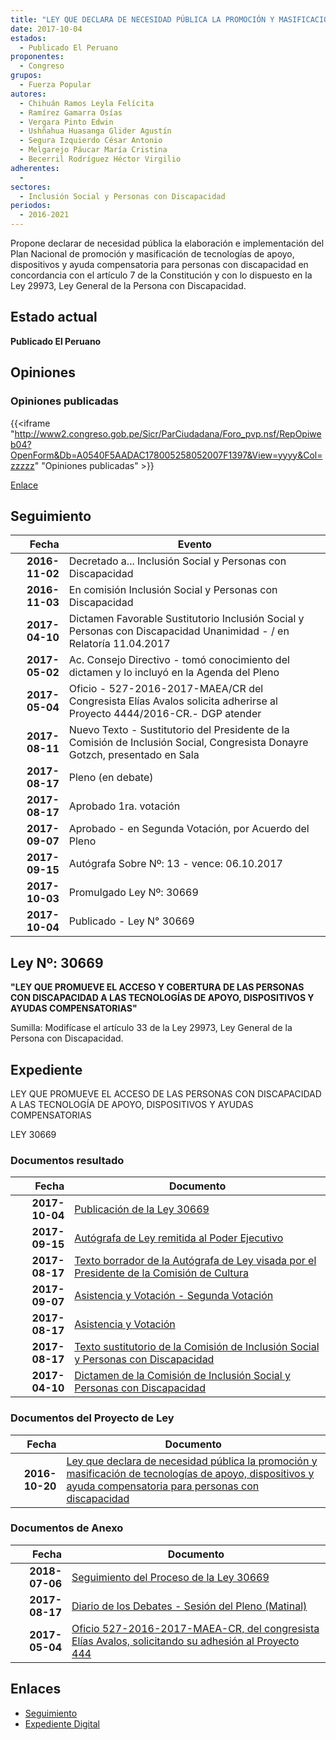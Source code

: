 ```yaml
---
title: "LEY QUE DECLARA DE NECESIDAD PÚBLICA LA PROMOCIÓN Y MASIFICACIÓN DE TECNOLOGÍAS DE APOYO, DISPOSITIVOS Y AYUDA COMPENSATORIA PARA PERSONAS CON DISCAPACIDAD"
date: 2017-10-04
estados: 
  - Publicado El Peruano
proponentes: 
  - Congreso
grupos: 
  - Fuerza Popular
autores: 
  - Chihuán Ramos Leyla Felícita
  - Ramírez Gamarra Osías
  - Vergara Pinto Edwin
  - Ushñahua Huasanga Glider Agustín
  - Segura Izquierdo César Antonio
  - Melgarejo Páucar María Cristina
  - Becerril Rodríguez Héctor Virgilio
adherentes: 
  - 
sectores: 
  - Inclusión Social y Personas con Discapacidad
periodos: 
  - 2016-2021
---
```


Propone declarar de necesidad pública la elaboración e implementación del Plan Nacional de promoción y masificación de tecnologías de apoyo, dispositivos y ayuda compensatoria para personas con discapacidad en concordancia con el artículo 7 de la Constitución y con lo dispuesto en la Ley 29973, Ley General de la Persona con Discapacidad.


## Estado actual

**Publicado El Peruano**

## Opiniones

### Opiniones publicadas

{{<iframe "http://www2.congreso.gob.pe/Sicr/ParCiudadana/Foro_pvp.nsf/RepOpiweb04?OpenForm&Db=A0540F5AADAC178005258052007F1397&View=yyyy&Col=zzzzz" "Opiniones publicadas" >}}

[Enlace](http://www2.congreso.gob.pe/Sicr/ParCiudadana/Foro_pvp.nsf/RepOpiweb04?OpenForm&Db=A0540F5AADAC178005258052007F1397&View=yyyy&Col=zzzzz)

## Seguimiento

| Fecha | Evento |
|------:|--------|
| **2016-11-02** | Decretado a... Inclusión Social y Personas con Discapacidad|
| **2016-11-03** | En comisión Inclusión Social y Personas con Discapacidad|
| **2017-04-10** | Dictamen Favorable Sustitutorio Inclusión Social y Personas con Discapacidad Unanimidad - / en Relatoría 11.04.2017|
| **2017-05-02** | Ac. Consejo Directivo - tomó conocimiento del dictamen y lo incluyó en la Agenda del Pleno|
| **2017-05-04** | Oficio - 527-2016-2017-MAEA/CR del Congresista Elías Avalos solicita adherirse al Proyecto 4444/2016-CR.- DGP atender|
| **2017-08-11** | Nuevo Texto - Sustitutorio del Presidente de la Comisión de Inclusión Social, Congresista Donayre Gotzch, presentado en Sala|
| **2017-08-17** | Pleno (en debate)|
| **2017-08-17** | Aprobado 1ra. votación|
| **2017-09-07** | Aprobado - en Segunda Votación, por Acuerdo del Pleno|
| **2017-09-15** | Autógrafa Sobre Nº: 13 - vence: 06.10.2017|
| **2017-10-03** | Promulgado Ley Nº: 30669|
| **2017-10-04** | Publicado - Ley N° 30669|

## Ley Nº: 30669

**"LEY QUE PROMUEVE EL ACCESO Y COBERTURA DE LAS PERSONAS CON DISCAPACIDAD A LAS TECNOLOGÍAS DE APOYO, DISPOSITIVOS Y AYUDAS COMPENSATORIAS"**

Sumilla: Modifícase el artículo 33 de la Ley 29973, Ley General de la Persona con Discapacidad.


## Expediente

LEY QUE PROMUEVE EL ACCESO DE LAS PERSONAS CON DISCAPACIDAD A LAS TECNOLOGÍA DE APOYO, DISPOSITIVOS Y AYUDAS COMPENSATORIAS

LEY 30669


### Documentos resultado

| Fecha | Documento |
|------:|--------|
| **2017-10-04** | [Publicación de la Ley 30669](http://www.leyes.congreso.gob.pe/Documentos/2016_2021/ADLP/Normas_Legales/30669-LEY.pdf) |
| **2017-09-15** | [Autógrafa de Ley remitida al Poder Ejecutivo](http://www.leyes.congreso.gob.pe/Documentos/2016_2021/ADLP/Texto_Aprobado/AU0044420170915.pdf) |
| **2017-08-17** | [Texto borrador de la Autógrafa de Ley visada por el Presidente de la Comisión de Cultura](http://www.leyes.congreso.gob.pe/Documentos/2016_2021/Texto_Borrador_de_Autografa/BAU0044420170817.pdf) |
| **2017-09-07** | [Asistencia y Votación - Segunda Votación](http://www.leyes.congreso.gob.pe/Documentos/2016_2021/Asistencia_y_Votacion/Proyectos_de_Ley/Exoneracion_de_Segunda_Votacion/ESV0044420170907..pdf) |
| **2017-08-17** | [Asistencia y Votación](http://www.leyes.congreso.gob.pe/Documentos/2016_2021/Asistencia_y_Votacion/Proyectos_de_Ley/AV0044420170817..pdf) |
| **2017-08-17** | [Texto sustitutorio de la Comisión de Inclusión Social y Personas con Discapacidad](http://www.leyes.congreso.gob.pe/Documentos/2016_2021/Texto_Sustitutorio/Proyectos_de_Ley/TS0044420170817.pdf) |
| **2017-04-10** | [Dictamen de la Comisión de Inclusión Social y Personas con Discapacidad](http://www.leyes.congreso.gob.pe/Documentos/2016_2021/Dictamenes/Proyectos_de_Ley/00444DC13MAY20170410..pdf) |

### Documentos del Proyecto de Ley

| Fecha | Documento |
|------:|--------|
| **2016-10-20** | [Ley que declara de necesidad pública la promoción y masificación de tecnologías de apoyo, dispositivos y ayuda compensatoria para personas con discapacidad](http://www.leyes.congreso.gob.pe/Documentos/2016_2021/Proyectos_de_Ley_y_de_Resoluciones_Legislativas/PL0044420161020..pdf) |

### Documentos de Anexo

| Fecha | Documento |
|------:|--------|
| **2018-07-06** | [Seguimiento del Proceso de la Ley 30669](http://www.leyes.congreso.gob.pe/Documentos/2016_2021/Seguimiento_de_Proyectos_de_Ley/00444PL20180706.PDF) |
| **2017-08-17** | [Diario de los Debates - Sesión del Pleno (Matinal)](http://www2.congreso.gob.pe/Sicr/DiarioDebates/Publicad.nsf/SesionesPleno/05256D6E0073DFE90525818000024064/$FILE/PLO-2017-5.pdf) |
| **2017-05-04** | [Oficio 527-2016-2017-MAEA-CR, del congresista Elías Avalos, solicitando su adhesión al Proyecto 444](http://www.leyes.congreso.gob.pe/Documentos/2016_2021/Adhesiones/Proyectos_de_Ley/OFICIO-527-2016-2017-MAEA-CR.PDF) |

## Enlaces 

- [Seguimiento](http://www2.congreso.gob.pe/Sicr/TraDocEstProc/CLProLey2016.nsf/f7fff46988ca05b1052578e100829cc7/1eff42facbb9a4c605258052007d8931?OpenDocument)
- [Expediente Digital](http://www2.congreso.gob.pehttp://www2.congreso.gob.pe/Sicr/TraDocEstProc/CLProLey2016.nsf/f7fff46988ca05b1052578e100829cc7/1eff42facbb9a4c605258052007d8931?OpenDocument&Click=05257FB7005EB655.eb71d0cf91d8294e05256cdf006b5706/$Body/0.1C6C)
